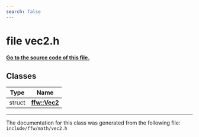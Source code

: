 ```yaml
---
search: false
---
```


# file vec2.h

**[Go to the source code of this file.](vec2_8h_source.md)**
## Classes

|Type|Name|
|-----|-----|
|struct|[**ffw::Vec2**](structffw_1_1_vec2.md)|




----------------------------------------
The documentation for this class was generated from the following file: `include/ffw/math/vec2.h`
